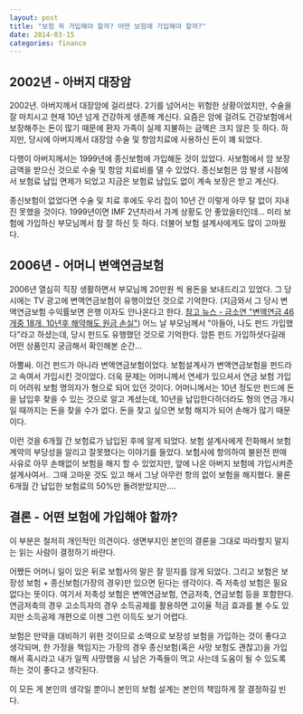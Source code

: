 ```yaml
---
layout: post
title: "보험 꼭 가입해야 할까? 어떤 보험에 가입해야 할까?"
date: 2014-03-15 
categories: finance
---
```


## 2002년 - 아버지 대장암
2002년. 아버지께서 대장암에 걸리셨다. 2기를 넘어서는 위험한 상황이었지만, 수술을 잘 마치시고 현재 10년 넘게 건강하게 생존해 계신다. 요즘은 암에 걸려도 건강보험에서 보장해주는 돈이 많기 때문에 환자 가족이 실제 지불하는 금액은 크지 않은 듯 하다. 하지만, 당시에 아버지께서 대장암 수술 및 항암치료에 사용하신 돈이 꽤 되었다.

다행이 아버지께서는 1999년에 종신보험에 가입해둔 것이 있었다. 사보험에서 암 보장 금액을 받으신 것으로 수술 및 항암 치료비를 댈 수 있었다. 종신보험은 암 발생 시점에서 보험료 납입 면제가 되었고 지금은 보험료 납입도 없이 계속 보장은 받고 계신다.

종신보험이 없었다면 수술 및 치료 후에도 우리 집이 10년 간 이렇게 아무 탈 없이 지내진 못했을 것이다. 1999년이면 IMF 2년차라서 가계 상황도 안 좋았을터인데... 미리 보험에 가입하신 부모님께서 참 잘 하신 듯 하다. 더불어 보험 설계사에게도 많이 고마웠다.

## 2006년 - 어머니 변액연금보험

2006년 열심히 직장 생활하면서 부모님께 20만원 씩 용돈을 보내드리고 있었다. 그 당시에는 TV 광고에 변액연금보험이 유행이었던 것으로 기억한다. (지금와서 그 당시 변액연금보험 수익률보면 은행 이자도 안나온다고 한다. [참고 뉴스 - 금소연 "변액연금 46개중 18개, 10년후 해약해도 원금 손실"](http://news.naver.com/main/read.nhn?mode=LSD&mid=sec&sid1=101&oid=366&aid=0000052475)) 어느 날 부모님께서 "아들아, 나도 펀드 가입했다"라고 하셨는데, 당시 펀드도 유행했던 것으로 기억한다. 암튼 펀드 가입하셧다길래 어떤 상품인지 궁금해서 확인해본 순간...

아뿔싸. 이건 펀드가 아니라 변액연금보험이었다. 보험설계사가 변액연금보험을 펀드라고 속여서 가입시킨 것이었다. 더욱 문제는 어머니께서 연세가 있으셔서 연금 보험 가입이 어려워 보험 명의자가 형으로 되어 있던 것이다. 어머니께서는 10년 정도만 펀드에 돈을 납입후 찾을 수 있는 것으로 알고 계셨는데, 10년을 납입한다하더라도 형의 연금 개시일 때까지는 돈을 찾을 수가 없다. 돈을 찾고 싶으면 보험 해지가 되어 손해가 많기 때문이다.

이런 것을 6개월 간 보험료가 납입된 후에 알게 되었다. 보험 설계사에게 전화해서 보험 계약의 부당성을 알리고 잘못했다는 이야기를 들었다. 보험사에 항의하여 불완전 판매 사유로 아무 손해없이 보험을 해지 할 수 있었지만, 앞에 나온 아버지 보험에 가입시켜준 설계사여서.. 그때 고마운 것도 있고 해서 그냥 아무런 항의 없이 보험을 해지했다. 물론 6개월 간 납입한 보험료의 50%만 돌려받았지만....

## 결론 - 어떤 보험에 가입해야 할까?

이 부분은 철저히 개인적인 의견이다. 생면부지인 본인의 결론을 그대로 따라할지 말지는 읽는 사람이 결정하기 바란다.

어쨌든 어머니 일이 있은 뒤로 보험사의 말은 잘 믿지를 않게 되었다. 그리고 보험은 보장성 보험 + 종신보험(가장의 경우)만 있으면 된다는 생각이다. 즉 저축성 보험은 필요없다는 뜻이다. 여기서 저축성 보험은 변액연금보험, 연금저축, 연금보험 등을 포함한다. 연금저축의 경우 고소득자의 경우 소득공제를 활용하면 고이율 적금 효과를 볼 수도 있지만 소득공제 개편으로 이젠 그런 이득도 보기 어렵다.

보험은 만약을 대비하기 위한 것이므로 소액으로 보장성 보험을 가입하는 것이 좋다고 생각되며, 한 가정을 책임지는 가장의 경우 종신보험(혹은 사망 보험도 괜찮고)을 가입해서 혹시라고 내가 일찍 사망했을 시 남은 가족들이 먹고 사는데 도움이 될 수 있도록 하는 것이 좋다고 생각된다.

이 모든 게 본인의 생각일 뿐이니 본인의 보험 설계는 본인의 책임하게 잘 결정하길 빈다.
